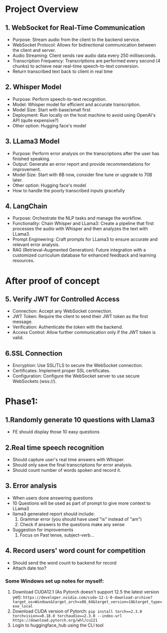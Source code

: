 # Project Overview
## 1. WebSocket for Real-Time Communication
- Purpose: Stream audio from the client to the backend service.
- WebSocket Protocol: Allows for bidirectional communication between the client and server.
- Audio Streaming: Client sends raw audio data every 250 milliseconds.
- Transcription Frequency: Transcriptions are performed every second (4 chunks) to achieve near real-time speech-to-text conversion.
- Return transcribed text back to client in real time

## 2. Whisper Model 
- Purpose: Perform speech-to-text recognition.
- Model: Whisper model for efficient and accurate transcription.
- Model Size: Start with base/small first
- Deployment: Run locally on the host machine to avoid using OpenAI's API (quite expensive?)
- Other option: Hugging face's model

## 3. LLama3 Model
- Purpose: Perform error analysis on the transcriptions after the user has finished speaking.
- Output: Generate an error report and provide recommendations for improvement.
- Model Size: Start with 8B now, consider fine tune or upgrade to 70B later.
- Other option: Hugging face's model
- How to handle the poorly transcribed inputs gracefully

## 4. LangChain
- Purpose: Orchestrate the NLP tasks and manage the workflow.
- Functionality: Chain Whisper and LLama3: Create a pipeline that first processes the audio with Whisper and then analyzes the text with LLama3.
- Prompt Engineering: Craft prompts for LLama3 to ensure accurate and relevant error analysis.
- RAG (Retrieval-Augmented Generation): Future integration with a customized curriculum database for enhanced feedback and learning resources.


# After proof of concept
## 5. Verify JWT for Controlled Access
- Connection: Accept any WebSocket connection.
- JWT Token: Require the client to send their JWT token as the first message.
- Verification: Authenticate the token with the backend.
- Access Control: Allow further communication only if the JWT token is valid.

## 6.SSL Connection
- Encryption: Use SSL/TLS to secure the WebSocket connection.
- Certificates: Implement proper SSL certificates.
- Configuration: Configure the WebSocket server to use secure WebSockets (wss://).


# Phase1:
## 1.Randomly generate 10 questions with Llama3
- FE should display those 10 easy questions

## 2.Real time speech recognition
- Should capture user's real time answers with Whisper.
- Should only save the final transcriptions for error analysis.
- Should count number of words spoken and record it.

## 3. Error analysis
- When users done answering questions
- 10 Questions will be used as part of prompt to give more context to LLama3
- llama3 generated report should include: 
  1. Grammar error (you should have used "is" instead of "am")
  2. Check if answers to the questions make any sense
- Suggestion for improvements
  1. Focus on Past tense, subject-verb...

## 4. Record users' word count for competition
- Should send the word count to backend for record
- Attach date too?


### Some Windows set up notes for myself:
1. Download CUDA12.1 (As Pytorch doesn't support 12.5 the latest version yet): ```https://developer.nvidia.com/cuda-12-1-0-download-archive?target_os=Windows&target_arch=x86_64&target_version=10&target_type=exe_local```
2. Download CUDA version of Pytorch: ```pip install torch==2.3.0 torchvision==0.18.0 torchaudio==2.3.0 --index-url https://download.pytorch.org/whl/cu121```
3. Login to huggingface_hub using the CLI tool
